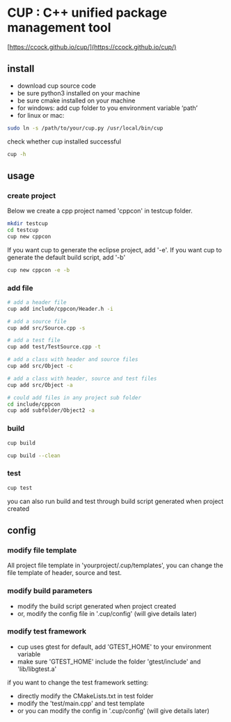 # CUP : C++ unified package management tool

[https://ccock.github.io/cup/](https://ccock.github.io/cup/)

## install

- download cup source code
- be sure python3 installed on your machine
- be sure cmake installed on your machine
- for windows: add cup folder to you environment variable ‘path’
- for linux or mac:

~~~bash
sudo ln -s /path/to/your/cup.py /usr/local/bin/cup
~~~

check whether cup installed successful

~~~bash
cup -h
~~~

## usage

### create project

Below we create a cpp project named 'cppcon' in testcup folder.

~~~bash
mkdir testcup
cd testcup
cup new cppcon
~~~

If you want cup to generate the eclipse project, add '-e'. 
If you want cup to generate the default build script, add '-b'

~~~bash
cup new cppcon -e -b
~~~

### add file

~~~bash
# add a header file
cup add include/cppcon/Header.h -i

# add a source file
cup add src/Source.cpp -s

# add a test file
cup add test/TestSource.cpp -t

# add a class with header and source files
cup add src/Object -c

# add a class with header, source and test files
cup add src/Object -a

# could add files in any project sub folder
cd include/cppcon
cup add subfolder/Object2 -a
~~~

### build

~~~bash
cup build
~~~

~~~bash
cup build --clean
~~~

### test

~~~bash
cup test
~~~

you can also run build and test through build script generated when project created

## config

### modify file template

All project file template in 'yourproject/.cup/templates', you can change the file template of header, source and test.

### modify build parameters

- modify the build script generated when project created
- or, modify the config file in '.cup/config' (will give details later)

### modify test framework

- cup uses gtest for default, add 'GTEST_HOME' to your environment variable 
- make sure 'GTEST_HOME' include the folder 'gtest/include' and 'lib/libgtest.a'

if you want to change the test framework setting:

- directly modify the CMakeLists.txt in test folder
- modify the 'test/main.cpp' and test template
- or you can modify the config in '.cup/config' (will give details later)

